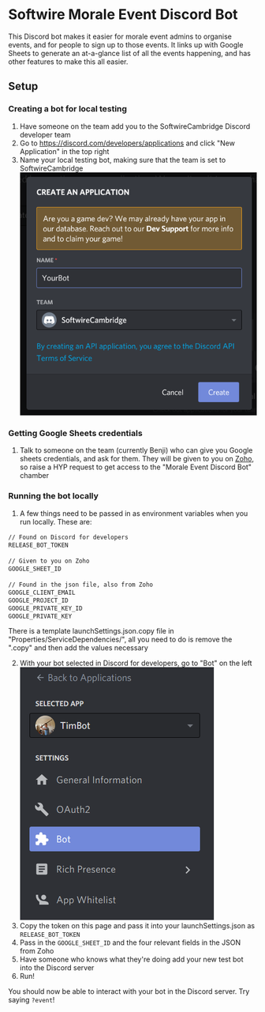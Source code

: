 # Softwire Morale Event Discord Bot

This Discord bot makes it easier for morale event admins to organise events, and for people to sign up to those events.
It links up with Google Sheets to generate an at-a-glance list of all the events happening, and has other features to make this all easier.

## Setup

### Creating a bot for local testing

1. Have someone on the team add you to the SoftwireCambridge Discord developer team
2. Go to https://discord.com/developers/applications and click "New Application" in the top right
3. Name your local testing bot, making sure that the team is set to SoftwireCambridge
![Create application](readme-pics/create-application.png)

### Getting Google Sheets credentials

1. Talk to someone on the team (currently Benji) who can give you Google sheets credentials, and ask for them.
They will be given to you on [Zoho](https://vault.zoho.com/online/main), so raise a HYP request
to get access to the "Morale Event Discord Bot" chamber

### Running the bot locally

1. A few things need to be passed in as environment variables when you run locally. These are:
```
// Found on Discord for developers
RELEASE_BOT_TOKEN

// Given to you on Zoho
GOOGLE_SHEET_ID

// Found in the json file, also from Zoho
GOOGLE_CLIENT_EMAIL
GOOGLE_PROJECT_ID
GOOGLE_PRIVATE_KEY_ID
GOOGLE_PRIVATE_KEY
```

There is a template launchSettings.json.copy file in "Properties/ServiceDependencies/", all you need to do is remove the ".copy"
and then add the values necessary

2. With your bot selected in Discord for developers, go to "Bot" on the left
![Bot settings](readme-pics/bot-settings.png)
3. Copy the token on this page and pass it into your launchSettings.json as `RELEASE_BOT_TOKEN`
4. Pass in the `GOOGLE_SHEET_ID` and the four relevant fields in the JSON from Zoho
5. Have someone who knows what they're doing add your new test bot into the Discord server
6. Run!

You should now be able to interact with your bot in the Discord server. Try saying `?event`!
